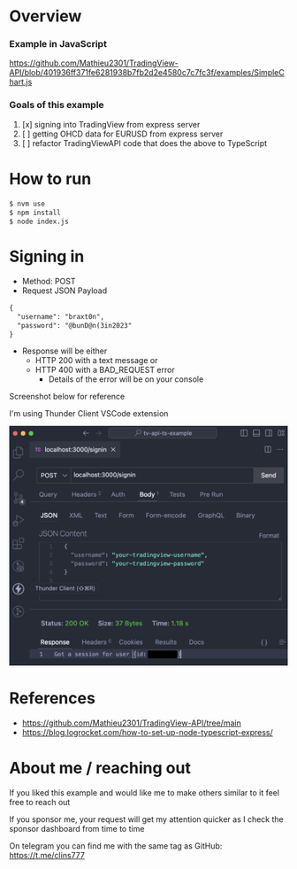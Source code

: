 # Overview

### Example in JavaScript

https://github.com/Mathieu2301/TradingView-API/blob/401936ff371fe6281938b7fb2d2e4580c7c7fc3f/examples/SimpleChart.js

### Goals of this example

1. [x] signing into TradingView from express server
2. [ ] getting OHCD data for EURUSD from express server
3. [ ] refactor TradingViewAPI code that does the above to TypeScript

# How to run

```
$ nvm use
$ npm install
$ node index.js
```

# Signing in

- Method: POST
- Request JSON Payload

```
{
  "username": "braxt0n",
  "password": "@bunD@n(3in2023"
}
```

- Response will be either
  - HTTP 200 with a text message or
  - HTTP 400 with a BAD_REQUEST error
    - Details of the error will be on your console

Screenshot below for reference

I'm using Thunder Client VSCode extension

![signin](signin.png)

# References

- https://github.com/Mathieu2301/TradingView-API/tree/main
- https://blog.logrocket.com/how-to-set-up-node-typescript-express/

# About me / reaching out

If you liked this example and would like me to make others similar to it feel free to reach out

If you sponsor me, your request will get my attention quicker as I check the sponsor dashboard from time to time

On telegram you can find me with the same tag as GitHub: https://t.me/clins777
